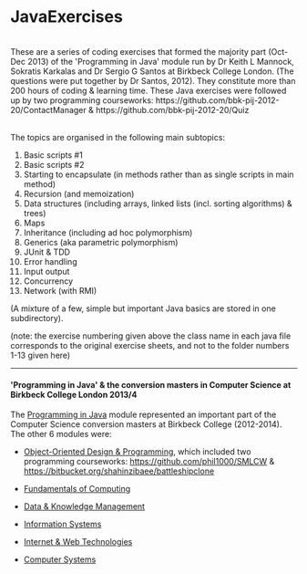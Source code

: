 <h1>JavaExercises</h1><br/>These are a series of coding exercises that formed the majority part (Oct-Dec 2013) of the 'Programming in Java' module run by Dr Keith L Mannock, Sokratis Karkalas and Dr Sergio G Santos at Birkbeck College London. (The questions were put together by Dr Santos, 2012). They constitute more than 200 hours of coding & learning time. These Java exercises were followed up by two programming courseworks: https://github.com/bbk-pij-2012-20/ContactManager & https://github.com/bbk-pij-2012-20/Quiz




<br/>The topics are organised in the following main subtopics:
<ol>
<li>Basic scripts #1</li>
<li>Basic scripts #2</li>
<li>Starting to encapsulate (in methods rather than as single scripts in main method)</li>
<li>Recursion (and memoization)</li>
<li>Data structures (including arrays, linked lists (incl. sorting algorithms) & trees)</li>
<li>Maps</li>
<li>Inheritance (including ad hoc polymorphism)</li>
<li>Generics (aka parametric polymorphism)</li>
<li>JUnit & TDD</li>
<li>Error handling</li>
<li>Input output</li>
<li>Concurrency</li>
<li>Network (with RMI)</li></ol>
(A mixture of a few, simple but important Java basics are stored in one subdirectory).<br/>



(note: the exercise numbering given above the class name in each java file corresponds to the original exercise sheets, and not to the folder numbers 1-13 given here)

----

<h4> 'Programming in Java' & the conversion masters in Computer Science at Birkbeck College London 2013/4</h4>


The <a href="https://sites.google.com/site/shahinzibaee/computing-interests/msc/pij">Programming in Java</a> module represented an important part of the Computer Science conversion masters at Birkbeck College (2012-2014).
<br/>The other 6 modules were:
* <a href="https://sites.google.com/site/shahinzibaee/computing-interests/msc/oodp">Object-Oriented Design & Programming</a>, which included two programming courseworks: https://github.com/phil1000/SMLCW & https://bitbucket.org/shahinzibaee/battleshipclone

* <a href="https://sites.google.com/site/shahinzibaee/computing-interests/msc/foc">Fundamentals of Computing</a>

* <a href="https://sites.google.com/site/shahinzibaee/computing-interests/msc/dkm">Data & Knowledge Management</a>

* <a href="https://sites.google.com/site/shahinzibaee/computing-interests/msc/is">Information Systems</a>

* <a href="https://sites.google.com/site/shahinzibaee/computing-interests/msc/iwt">Internet & Web Technologies</a>

* <a href="https://sites.google.com/site/shahinzibaee/computing-interests/msc/cs">Computer Systems</a>
